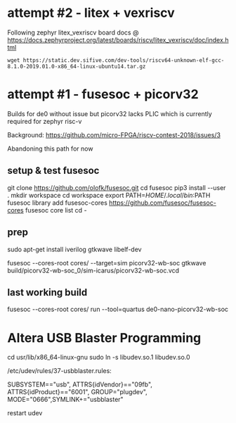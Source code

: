 

# attempt #2 - litex + vexriscv
Following zephyr litex_vexriscv board docs @ https://docs.zephyrproject.org/latest/boards/riscv/litex_vexriscv/doc/index.html

    wget https://static.dev.sifive.com/dev-tools/riscv64-unknown-elf-gcc-8.1.0-2019.01.0-x86_64-linux-ubuntu14.tar.gz

# attempt #1 - fusesoc + picorv32

Builds for de0 without issue but picorv32 lacks PLIC which is currently required for zephyr risc-v

Background: https://github.com/micro-FPGA/riscv-contest-2018/issues/3

Abandoning this path for now

## setup & test fusesoc
git clone https://github.com/olofk/fusesoc.git
cd fusesoc
pip3 install --user .
mkdir workspace
cd workspace
export PATH=$HOME/.local/bin:$PATH
fusesoc library add fusesoc-cores https://github.com/fusesoc/fusesoc-cores
fusesoc core list
cd -

## prep 
sudo apt-get install iverilog gtkwave libelf-dev

fusesoc --cores-root cores/ --target=sim picorv32-wb-soc
gtkwave build/picorv32-wb-soc_0/sim-icarus/picorv32-wb-soc.vcd


## last working build
fusesoc --cores-root cores/ run --tool=quartus de0-nano-picorv32-wb-soc


# Altera USB Blaster Programming

cd usr/lib/x86_64-linux-gnu
sudo ln -s libudev.so.1 libudev.so.0

/etc/udev/rules/37-usbblaster.rules:

SUBSYSTEM=="usb", ATTRS{idVendor}=="09fb", ATTRS{idProduct}=="6001", GROUP="plugdev", MODE="0666",SYMLINK+="usbblaster"

restart udev


